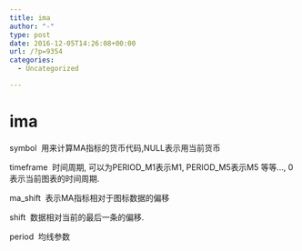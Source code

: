 ```yaml
---
title: ima
author: "-"
type: post
date: 2016-12-05T14:26:08+00:00
url: /?p=9354
categories:
  - Uncategorized

---
```

# ima
symbol  用来计算MA指标的货币代码,NULL表示用当前货币

timeframe  时间周期, 可以为PERIOD_M1表示M1, PERIOD_M5表示M5 等等..., 0表示当前图表的时间周期.

ma_shift  表示MA指标相对于图标数据的偏移
  
shift  数据相对当前的最后一条的偏移.

period  均线参数